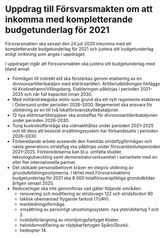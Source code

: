 # Uppdrag till Försvarsmakten om att inkomma med kompletterande budgetunderlag för 2021

Försvarsmakten ska senast den 24 juli 2020 inkomma med ett kompletterande budgetunderlag för 2021 och justera sitt budgetunderlag enligt inriktning som anges i uppdraget.

I uppdraget ingår att Försvarsmakten ska justera sitt budgetunderlag med bland annat:

* Förmågan till indirekt eld ska förstärkas genom etablering av en divisionsartilleribataljon med eldrörsartilleri. Artilleriutbildningen förläggs till Kristinehamn/Villingsberg. Etableringen påbörjas i perioden 2021–2025 och når full kapacitet innan 2030.
* Med militärstrategiska motiv som grund ska ett nytt regemente etableras i Östersund under perioden 2026–2030. Regementet ska ansvara för utbildning av en till två lokalförsvarsskyttebataljoner.
* 12 nya eldrörsartilleripjäser ska anskaffas för divisionsartilleribataljonen under perioden 2026–2030.
* Tung kustrobotförmåga ska vidmakthållas under perioden 2021–2025 och till dess att beslutat ersättningssystem har förbandssatts i perioden 2026–2030.
* Förberedande arbete avseende den framtida stridsflygförmågan och nästa generations stridsflyg ska påbörjas under försvarsbeslutsperioden 2021–2025. Förberedelserna kan bl.a. omfatta studier, teknologiutveckling samt demonstratorverksamhet i samarbete med en eller fler internationella partner.
* Det utökade personalbehovet kräver en stegvis utökning av grundutbildningsvolymerna. I likhet med Försvarsmaktens budgetunderlag för 2021 ska 8 000 totalförsvarspliktiga grundutbildas årligen senast 2025.
* Reduceringar ska inte genomföras vad gäller följande områden:
	+ renovering och modifiering av stridsvagn 122 och stridsfordon 90
	+ taktisk obemannad flygande farkost (TUAV).
	+ markledningsförmåga.
	+ omsättning av personligt utrustningssystem.
	nya ytstridsfartyg 1 och 2.
	+ livstidsförlängning av minröjningsfartyget Koster.
	+ halvtidsmodifiering av röjdykarfartygen Spårö/Sturkö.
	+ helikopter 14.
